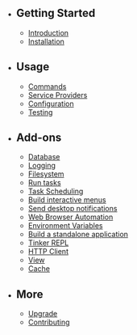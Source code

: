 - ## Getting Started
    - [Introduction](/docs/introduction)
    - [Installation](/docs/installation)

- ## Usage
    - [Commands](/docs/commands)
    - [Service Providers](/docs/service-providers)
    - [Configuration](/docs/configuration)
    - [Testing](/docs/testing)

- ## Add-ons
    - [Database](/docs/database)
    - [Logging](/docs/logging)
    - [Filesystem](/docs/filesystem)
    - [Run tasks](/docs/run-tasks)
    - [Task Scheduling](/docs/task-scheduling)
    - [Build interactive menus](/docs/build-interactive-menus)
    - [Send desktop notifications](/docs/send-desktop-notifications)
    - [Web Browser Automation](/docs/web-browser-automation)
    - [Environment Variables](/docs/environment-variables)
    - [Build a standalone application](/docs/build-a-standalone-application)
    - [Tinker REPL](/docs/tinker-repl)
    - [HTTP Client](/docs/http-client)
    - [View](/docs/view)
    - [Cache](/docs/cache)

- ## More
    - [Upgrade](/docs/upgrade)
    - [Contributing](/docs/contributing)

